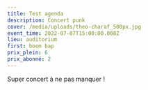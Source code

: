 ```yaml
---
title: Test agenda
description: Concert punk
cover: /media/uploads/theo-charaf_500px.jpg
event_time: 2022-07-07T15:00:00.000Z
lieu: auditorium
first: boom bap
prix_plein: 6
prix_abonné: 2
---
```

Super concert à ne pas manquer !